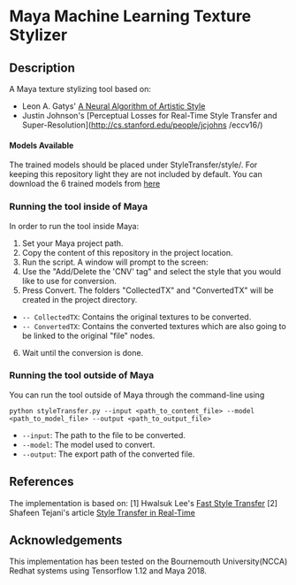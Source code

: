 # Maya Machine Learning Texture Stylizer

Description
---

A Maya texture stylizing tool based on:
* Leon A. Gatys' [A Neural Algorithm of Artistic Style](https://arxiv.org/abs/1508.06576)
* Justin Johnson's [Perceptual Losses for Real-Time Style Transfer and Super-Resolution](http://cs.stanford.edu/people/jcjohns    /eccv16/)


#### Models Available
The trained models should be placed under StyleTransfer/style/. For keeping this repository light they are not included by default. You can download the 6 trained models from [here](https://mega.nz/#F!VEAm1CDD!ILTR1TA5zFJ_Cp9I5DRofg)

### Running the tool inside of Maya
In order to run the tool inside Maya:

1. Set your Maya project path.
2. Copy the content of this repository in the project location.
3. Run the script. A window will prompt to the screen:
4. Use the "Add/Delete the 'CNV' tag" and select the style that you would like to use for conversion.
5. Press Convert. The folders "CollectedTX" and "ConvertedTX" will be created in the project directory.
* `-- CollectedTX`: Contains the original textures to be converted.
* `-- ConvertedTX`: Contains the converted textures which are also going to be linked to the original "file" nodes.
6. Wait until the conversion is done.


### Running the tool outside of Maya  
You can run the tool outside of Maya through the command-line using 
```
python styleTransfer.py --input <path_to_content_file> --model <path_to_model_file> --output <path_to_output_file> 
```

* `--input`: The path to the file to be converted.
* `--model`: The model used to convert.
* `--output`: The export path of the converted file.  

## References

The implementation is based on:
[1] Hwalsuk Lee's [Fast Style Transfer](https://github.com/hwalsuklee/tensorflow-fast-style-transfer)
[2] Shafeen Tejani's article [Style Transfer in Real-Time](https://shafeentejani.github.io/2017-01-03/fast-style-transfer/)


## Acknowledgements
This implementation has been tested on the Bournemouth University(NCCA) Redhat systems using Tensorflow 1.12 and Maya 2018.
